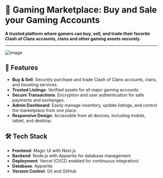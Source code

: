 # 🚀 Gaming Marketplace: Buy and Sale your Gaming Accounts
**A trusted platform where gamers can buy, sell, and trade their favorite Clash of Clans accounts, clans and other gaming assets securely.**

---


![image](https://github.com/user-attachments/assets/ecf02d1d-ebac-4ab7-9943-73e0a07dc237)


## 🚀 Features

- **Buy & Sell**: Securely purchase and trade Clash of Clans accounts, clans, and boosting services.
- **Trusted Listings**: Verified assets for all major gaming accounts.
- **Secure Transactions**: Encryption and user authentication for safe payments and exchanges.
- **Admin Dashboard**: Easily manage inventory, update listings, and control the marketplace from one place.
- **Responsive Design**: Accessible from all devices, including mobile, tablet, and desktop.



## 🛠️ Tech Stack

- **Frontend**: Magic UI with Next.js
- **Backend**: Node.js with Appwrite for database management
- **Deployment**: Vercel (CI/CD enabled for continuous integration)
- **Database**: Appwrite
- **Version Control**: Git and GitHub

